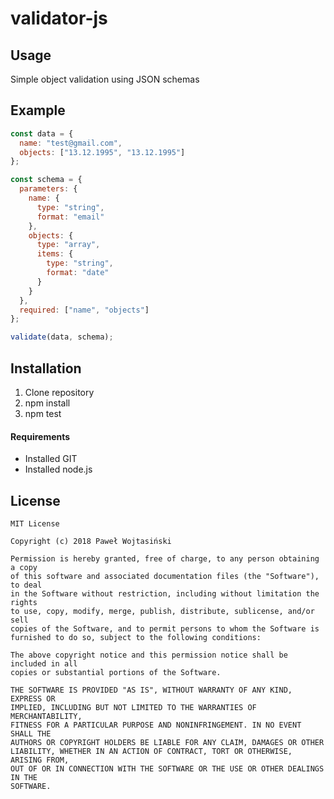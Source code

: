 # validator-js

## Usage

Simple object validation using JSON schemas

###

## Example

```javascript
const data = {
  name: "test@gmail.com",
  objects: ["13.12.1995", "13.12.1995"]
};

const schema = {
  parameters: {
    name: {
      type: "string",
      format: "email"
    },
    objects: {
      type: "array",
      items: {
        type: "string",
        format: "date"
      }
    }
  },
  required: ["name", "objects"]
};

validate(data, schema);
```

###

## Installation

1. Clone repository
2. npm install
3. npm test

#### Requirements

- Installed GIT
- Installed node.js

###

## License

```text
MIT License

Copyright (c) 2018 Paweł Wojtasiński

Permission is hereby granted, free of charge, to any person obtaining a copy
of this software and associated documentation files (the "Software"), to deal
in the Software without restriction, including without limitation the rights
to use, copy, modify, merge, publish, distribute, sublicense, and/or sell
copies of the Software, and to permit persons to whom the Software is
furnished to do so, subject to the following conditions:

The above copyright notice and this permission notice shall be included in all
copies or substantial portions of the Software.

THE SOFTWARE IS PROVIDED "AS IS", WITHOUT WARRANTY OF ANY KIND, EXPRESS OR
IMPLIED, INCLUDING BUT NOT LIMITED TO THE WARRANTIES OF MERCHANTABILITY,
FITNESS FOR A PARTICULAR PURPOSE AND NONINFRINGEMENT. IN NO EVENT SHALL THE
AUTHORS OR COPYRIGHT HOLDERS BE LIABLE FOR ANY CLAIM, DAMAGES OR OTHER
LIABILITY, WHETHER IN AN ACTION OF CONTRACT, TORT OR OTHERWISE, ARISING FROM,
OUT OF OR IN CONNECTION WITH THE SOFTWARE OR THE USE OR OTHER DEALINGS IN THE
SOFTWARE.
```

###
